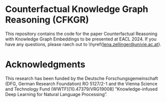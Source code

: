 # Counterfactual Knowledge Graph Reasoning (CFKGR)

This repository contains the code for the paper Counterfactual Reasoning with Knowledge Graph Embeddings to be presented at EACL 2024.
If you have any questions, please raech out to \hyref{lena.zellinger@univie.ac.at}.

# Acknowledgments

This research has been funded by the Deutsche Forschungsgemeinschaft (DFG, German Research Foundation) RO 5127/2-1 and the Vienna Science and Technology Fund (WWTF)[10.47379/VRG19008] ”Knowledge-infused Deep Learning for Natural Language Processing”.
